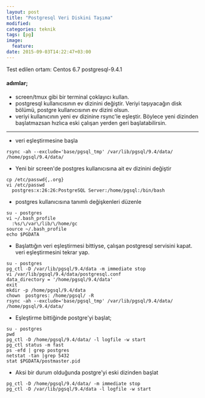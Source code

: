 ```yaml
---
layout: post
title: "Postgresql Veri Diskini Taşıma"
modified:
categories: teknik
tags: [pg]
image:
  feature:
date: 2015-09-03T14:22:47+03:00
---
```


Test edilen ortam: Centos 6.7 postgresql-9.4.1 

#### adımlar;

* screen/tmux gibi bir terminal çoklayıcı kullan.
* postgresql kullanıcısının ev dizinini değiştir. Veriyi taşıyacağın disk
  bölümü, postgre kullanıcısının ev dizini olsun.
* veriyi kullanıcının yeni ev dizinine rsync'le eşleştir. Böylece yeni dizinden
  başlatmazsan hızlıca eski çalışan yerden geri başlatabilirsin.

* * * 
* veri eşleştirmesine başla

```
rsync -ah --exclude='base/pgsql_tmp' /var/lib/pgsql/9.4/data/ /home/pgsql/9.4/data/
```

* Yeni bir screen'de postgres kullanıcısına ait ev dizinini değiştir

```
cp /etc/passwd{,.org}
vi /etc/passwd
  postgres:x:26:26:PostgreSQL Server:/home/pgsql:/bin/bash
```

* postgres kullanıcısına tanımlı değişkenleri düzenle

```
su - postgres
vi ~/.bash_profile
  :%s/\/var\/lib/\/home/gc
source ~/.bash_profile
echo $PGDATA
```

* Başlattığın veri eşleştirmesi bittiyse, çalışan postgresql servisini kapat.
  veri eşleştirmesini tekrar yap.

```
su - postgres 
pg_ctl -D /var/lib/pgsql/9.4/data -m immediate stop
vi /var/lib/pgsql/9.4/data/postgresql.conf
data_directory = '/home/pgsql/9.4/data'
exit 
mkdir -p /home/pgsql/9.4/data
chown  postgres: /home/pgsql/ -R
rsync -ah --exclude='base/pgsql_tmp' /var/lib/pgsql/9.4/data/ /home/pgsql/9.4/data/
```

* Eşleştirme bittiğinde postgre'yi başlat;

```
su - postgres
pwd
pg_ctl -D /home/pgsql/9.4/data/ -l logfile -w start
pg_ctl status -m fast
ps -efd | grep postgres
netstat -tan |grep 5432
stat $PGDATA/postmaster.pid
```

* Aksi bir durum olduğunda postgre'yi eski dizinden başlat

```
pg_ctl -D /home/pgsql/9.4/data/ -m immediate stop
pg_ctl -D /var/lib/pgsql/9.4/data -l logfile -w start
```
